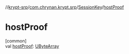 //[krypt-srp](../../../index.md)/[com.chrynan.krypt.srp](../index.md)/[SessionKey](index.md)/[hostProof](host-proof.md)

# hostProof

[common]\
val [hostProof](host-proof.md): [UByteArray](https://kotlinlang.org/api/latest/jvm/stdlib/kotlin/-u-byte-array/index.html)
